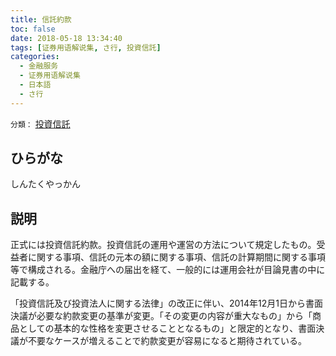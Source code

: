 ```yaml
---
title: 信託約款
toc: false
date: 2018-05-18 13:34:40
tags: [证券用语解说集, さ行, 投資信託]
categories:
  - 金融服务
  - 证券用语解说集
  - 日本語
  - さ行
---
```


`分類：` [投資信託](/tags/投資信託/)

## ひらがな

しんたくやっかん

## 説明

正式には投資信託約款。投資信託の運用や運営の方法について規定したもの。受益者に関する事項、信託の元本の額に関する事項、信託の計算期間に関する事項等で構成される。金融庁への届出を経て、一般的には運用会社が目論見書の中に記載する。

「投資信託及び投資法人に関する法律」の改正に伴い、2014年12月1日から書面決議が必要な約款変更の基準が変更。「その変更の内容が重大なもの」から「商品としての基本的な性格を変更させることとなるもの」と限定的となり、書面決議が不要なケースが増えることで約款変更が容易になると期待されている。
